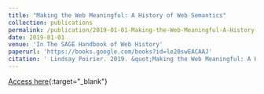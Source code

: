 ```yaml
---
title: "Making the Web Meaningful: A History of Web Semantics"
collection: publications
permalink: /publication/2019-01-01-Making-the-Web-Meaningful-A-History-of-Web-Semantics
date: 2019-01-01
venue: 'In The SAGE Handbook of Web History'
paperurl: 'https://books.google.com/books?id=le20swEACAAJ'
citation: ' Lindsay Poirier. 2019. &quot;Making the Web Meaningful: A History of Web Semantics.&quot; <i>In The SAGE Handbook of Web History</i>. SAGE Publications'
---
```

[Access here](https://books.google.com/books?id=le20swEACAAJ){:target="_blank"}
